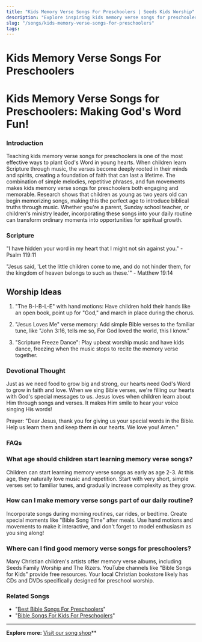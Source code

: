 ```yaml
---
title: "Kids Memory Verse Songs For Preschoolers | Seeds Kids Worship"
description: "Explore inspiring kids memory verse songs for preschoolers for children's worship and faith development. Biblical music resources for families and ministry."
slug: "/songs/kids-memory-verse-songs-for-preschoolers"
tags:
---
```


# Kids Memory Verse Songs For Preschoolers

# Kids Memory Verse Songs for Preschoolers: Making God's Word Fun!

### Introduction
Teaching kids memory verse songs for preschoolers is one of the most effective ways to plant God's Word in young hearts. When children learn Scripture through music, the verses become deeply rooted in their minds and spirits, creating a foundation of faith that can last a lifetime. The combination of simple melodies, repetitive phrases, and fun movements makes kids memory verse songs for preschoolers both engaging and memorable. Research shows that children as young as two years old can begin memorizing songs, making this the perfect age to introduce biblical truths through music. Whether you're a parent, Sunday school teacher, or children's ministry leader, incorporating these songs into your daily routine can transform ordinary moments into opportunities for spiritual growth.

### Scripture
"I have hidden your word in my heart that I might not sin against you." - Psalm 119:11

"Jesus said, 'Let the little children come to me, and do not hinder them, for the kingdom of heaven belongs to such as these.'" - Matthew 19:14

## Worship Ideas
1. "The B-I-B-L-E" with hand motions: Have children hold their hands like an open book, point up for "God," and march in place during the chorus.

2. "Jesus Loves Me" verse memory: Add simple Bible verses to the familiar tune, like "John 3:16, tells me so, For God loved the world, this I know."

3. "Scripture Freeze Dance": Play upbeat worship music and have kids dance, freezing when the music stops to recite the memory verse together.

### Devotional Thought
Just as we need food to grow big and strong, our hearts need God's Word to grow in faith and love. When we sing Bible verses, we're filling our hearts with God's special messages to us. Jesus loves when children learn about Him through songs and verses. It makes Him smile to hear your voice singing His words!

Prayer: "Dear Jesus, thank you for giving us your special words in the Bible. Help us learn them and keep them in our hearts. We love you! Amen."

### FAQs

### What age should children start learning memory verse songs?
Children can start learning memory verse songs as early as age 2-3. At this age, they naturally love music and repetition. Start with very short, simple verses set to familiar tunes, and gradually increase complexity as they grow.

### How can I make memory verse songs part of our daily routine?
Incorporate songs during morning routines, car rides, or bedtime. Create special moments like "Bible Song Time" after meals. Use hand motions and movements to make it interactive, and don't forget to model enthusiasm as you sing along!

### Where can I find good memory verse songs for preschoolers?
Many Christian children's artists offer memory verse albums, including Seeds Family Worship and The Rizers. YouTube channels like "Bible Songs for Kids" provide free resources. Your local Christian bookstore likely has CDs and DVDs specifically designed for preschool worship.

### Related Songs

- "[Best Bible Songs For Preschoolers](/songs/best-bible-songs-for-preschoolers/)"
- "[Bible Songs For Kids For Preschoolers](/songs/bible-songs-for-kids-for-preschoolers/)"

---

**Explore more:** [Visit our song shop](https://seedskidsworship.com/shop)**

<!-- Schema Markup -->
<script type="application/ld+json">
{
  "@context": "https://schema.org",
  "@type": "MusicRecording",
  "name": "Kids Memory Verse Songs For Preschoolers",
  "byArtist": {
    "@type": "MusicGroup",
    "name": "Seeds Kids Worship"
  },
  "isFamilyFriendly": true,
  "url": "https://seedskidsworship.com/songs/kids-memory-verse-songs-for-preschoolers/"
}
</script>